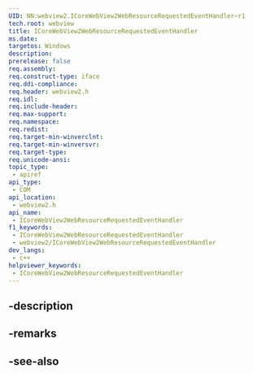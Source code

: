 ```yaml
---
UID: NN:webview2.ICoreWebView2WebResourceRequestedEventHandler~r1
tech.root: webview
title: ICoreWebView2WebResourceRequestedEventHandler
ms.date: 
targetos: Windows
description: 
prerelease: false
req.assembly: 
req.construct-type: iface
req.ddi-compliance: 
req.header: webview2.h
req.idl: 
req.include-header: 
req.max-support: 
req.namespace: 
req.redist: 
req.target-min-winverclnt: 
req.target-min-winversvr: 
req.target-type: 
req.unicode-ansi: 
topic_type:
 - apiref
api_type:
 - COM
api_location:
 - webview2.h
api_name:
 - ICoreWebView2WebResourceRequestedEventHandler
f1_keywords:
 - ICoreWebView2WebResourceRequestedEventHandler
 - webview2/ICoreWebView2WebResourceRequestedEventHandler
dev_langs:
 - c++
helpviewer_keywords:
 - ICoreWebView2WebResourceRequestedEventHandler
---
```


## -description

## -remarks

## -see-also

